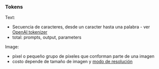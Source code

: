 
### **Tokens**

Text: 

- Secuencia de caracteres, desde un caracter hasta una palabra - ver [OpenAI tokenizer](https://platform.openai.com/tokenizer)
- total: prompts, output, parameters

Image: 

- píxel o pequeño grupo de píxeles que conforman parte de una imagen
- costo depende de tamaño de imagen y [modo de resolución](https://learn.microsoft.com/en-us/azure/ai-services/openai/overview)


